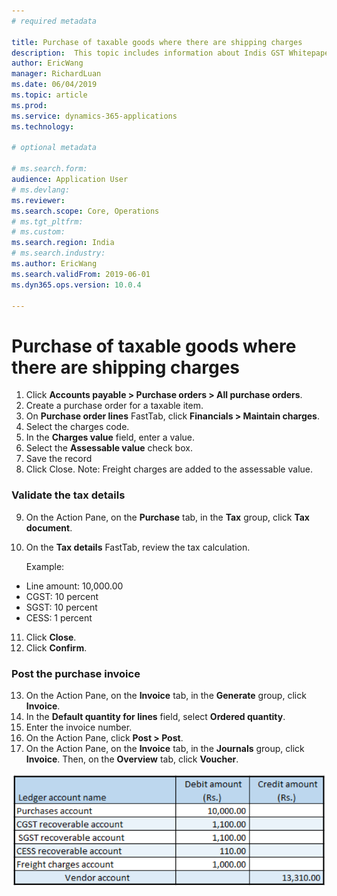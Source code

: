 ```yaml
---
# required metadata

title: Purchase of taxable goods where there are shipping charges
description:  This topic includes information about Indis GST Whitepaper in Microsoft Dynamics 365 for Finance and Operations.
author: EricWang
manager: RichardLuan
ms.date: 06/04/2019
ms.topic: article
ms.prod: 
ms.service: dynamics-365-applications
ms.technology: 

# optional metadata

# ms.search.form: 
audience: Application User
# ms.devlang: 
ms.reviewer: 
ms.search.scope: Core, Operations
# ms.tgt_pltfrm: 
# ms.custom: 
ms.search.region: India
# ms.search.industry: 
ms.author: EricWang
ms.search.validFrom: 2019-06-01
ms.dyn365.ops.version: 10.0.4

---
```


# Purchase of taxable goods where there are shipping charges

1. Click **Accounts payable > Purchase orders > All purchase orders**.
2. Create a purchase order for a taxable item.
3. On **Purchase order lines** FastTab, click **Financials > Maintain charges**.
4. Select the charges code.
5. In the **Charges value** field, enter a value.
6. Select the **Assessable value** check box.
7. Save the record
8. Click Close.
Note: Freight charges are added to the assessable value.

### Validate the tax details

9. On the Action Pane, on the **Purchase** tab, in the **Tax** group, click **Tax document**.

10. On the **Tax details** FastTab, review the tax calculation.

    Example:

- Line amount: 10,000.00
- CGST: 10 percent
- SGST: 10 percent
- CESS: 1 percent

11. Click **Close**.
12. Click **Confirm**.

### Post the purchase invoice

13. On the Action Pane, on the **Invoice** tab, in the **Generate** group, click **Invoice**.
14. In the **Default quantity for lines** field, select **Ordered quantity**.
15. Enter the invoice number.
16. On the Action Pane, click **Post > Post**.
17. On the Action Pane, on the **Invoice** tab, in the **Journals** group, click **Invoice**. Then, on the **Overview** tab, click **Voucher**.

![](media/Annotation-2019-05-16-102702.png)



